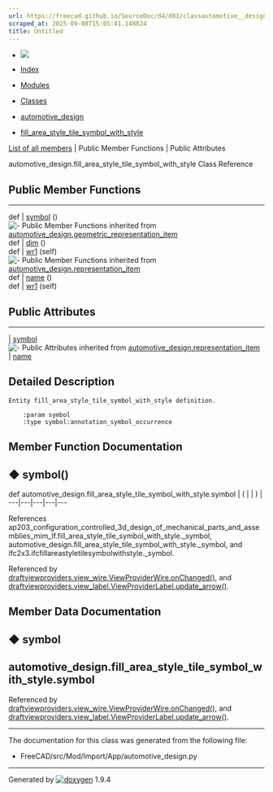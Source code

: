 ```yaml
---
url: https://freecad.github.io/SourceDoc/d4/d81/classautomotive__design_1_1fill__area__style__tile__symbol__with__style.html
scraped_at: 2025-09-08T15:05:41.148824
title: Untitled
---
```


  * [ ![](https://www.freecad.org/svg/logo-freecad.svg) ](https://freecadweb.org "FreeCAD")
  * [Index](../../index.html "Index")
  * [Modules](../../modules.html "Modules list")
  * [Classes](../../annotated.html "Annotated list")

  * [automotive_design](../../d4/ddf/namespaceautomotive__design.html)
  * [fill_area_style_tile_symbol_with_style](../../d4/d81/classautomotive__design_1_1fill__area__style__tile__symbol__with__style.html)

[List of all members](../../d4/de5/classautomotive__design_1_1fill__area__style__tile__symbol__with__style-members.html) | Public Member Functions | Public Attributes

automotive_design.fill_area_style_tile_symbol_with_style Class Reference

##  Public Member Functions  
  
---  
def | [symbol](../../d4/d81/classautomotive__design_1_1fill__area__style__tile__symbol__with__style.html#a1d7a33f074ac32da39545b8a28b65357) ()  
![-](../../closed.png) Public Member Functions inherited from
[automotive_design.geometric_representation_item](../../de/d5e/classautomotive__design_1_1geometric__representation__item.html)  
def | [dim](../../de/d5e/classautomotive__design_1_1geometric__representation__item.html#aef245618450610e88788dcaea46ad742) ()  
def | [wr1](../../de/d5e/classautomotive__design_1_1geometric__representation__item.html#a9677d2be5fc5c7c8ccb6819380198bbc) (self)  
![-](../../closed.png) Public Member Functions inherited from
[automotive_design.representation_item](../../d3/d20/classautomotive__design_1_1representation__item.html)  
def | [name](../../d3/d20/classautomotive__design_1_1representation__item.html#a33b5812d92aa0d107b4fd4274c17b9d9) ()  
def | [wr1](../../d3/d20/classautomotive__design_1_1representation__item.html#af350c19fc5e5763d4991494a99d979ed) (self)  
  
##  Public Attributes  
  
---  
|
[symbol](../../d4/d81/classautomotive__design_1_1fill__area__style__tile__symbol__with__style.html#aa349964c366f30c9797a362e8b833082)  
![-](../../closed.png) Public Attributes inherited from
[automotive_design.representation_item](../../d3/d20/classautomotive__design_1_1representation__item.html)  
|
[name](../../d3/d20/classautomotive__design_1_1representation__item.html#a3d48fe912053adaf5f187b606fa81c87)  
  
## Detailed Description

    
    
    Entity fill_area_style_tile_symbol_with_style definition.
    
        :param symbol
        :type symbol:annotation_symbol_occurrence

## Member Function Documentation

## ◆ symbol()

def automotive_design.fill_area_style_tile_symbol_with_style.symbol  | ( | | ) |   
---|---|---|---|---  
  
References
ap203_configuration_controlled_3d_design_of_mechanical_parts_and_assemblies_mim_lf.fill_area_style_tile_symbol_with_style._symbol,
automotive_design.fill_area_style_tile_symbol_with_style._symbol, and
ifc2x3.ifcfillareastyletilesymbolwithstyle._symbol.

Referenced by
[draftviewproviders.view_wire.ViewProviderWire.onChanged()](../../da/dd2/classdraftviewproviders_1_1view__wire_1_1ViewProviderWire.html#a45511b113b62eba083c491b40c7fe3e8),
and
[draftviewproviders.view_label.ViewProviderLabel.update_arrow()](../../d1/d88/classdraftviewproviders_1_1view__label_1_1ViewProviderLabel.html#a53e1627b69c7a4bf10cb40a2cfb63efb).

## Member Data Documentation

## ◆ symbol

automotive_design.fill_area_style_tile_symbol_with_style.symbol  
---  
  
Referenced by
[draftviewproviders.view_wire.ViewProviderWire.onChanged()](../../da/dd2/classdraftviewproviders_1_1view__wire_1_1ViewProviderWire.html#a45511b113b62eba083c491b40c7fe3e8),
and
[draftviewproviders.view_label.ViewProviderLabel.update_arrow()](../../d1/d88/classdraftviewproviders_1_1view__label_1_1ViewProviderLabel.html#a53e1627b69c7a4bf10cb40a2cfb63efb).

* * *

The documentation for this class was generated from the following file:

  * FreeCAD/src/Mod/Import/App/automotive_design.py

* * *

Generated by
[![doxygen](../../doxygen.svg)](https://www.doxygen.org/index.html) 1.9.4


